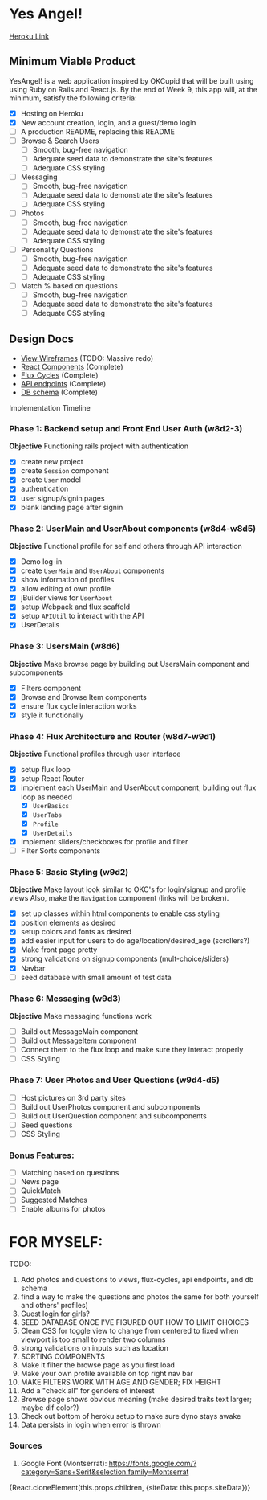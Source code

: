 # Yes Angel!

[Heroku Link][heroku]

[heroku]: https://yesangel.herokuapp.com/

## Minimum Viable Product

YesAngel! is a web application inspired by OKCupid that will be built using using Ruby on
Rails and React.js. By the end of Week 9, this app will, at the minimum, satisfy the
following criteria:

- [X] Hosting on Heroku
- [X] New account creation, login, and a guest/demo login
- [ ] A production README, replacing this README
- [ ] Browse & Search Users
  - [ ] Smooth, bug-free navigation
  - [ ] Adequate seed data to demonstrate the site's features
  - [ ] Adequate CSS styling
- [ ] Messaging
  - [ ] Smooth, bug-free navigation
  - [ ] Adequate seed data to demonstrate the site's features
  - [ ] Adequate CSS styling
- [ ] Photos
  - [ ] Smooth, bug-free navigation
  - [ ] Adequate seed data to demonstrate the site's features
  - [ ] Adequate CSS styling
- [ ] Personality Questions
  - [ ] Smooth, bug-free navigation
  - [ ] Adequate seed data to demonstrate the site's features
  - [ ] Adequate CSS styling
- [ ] Match % based on questions
  - [ ] Smooth, bug-free navigation
  - [ ] Adequate seed data to demonstrate the site's features
  - [ ] Adequate CSS styling

## Design Docs
* [View Wireframes][views]
  (TODO: Massive redo)
* [React Components][components] (Complete)
* [Flux Cycles][flux-cycles] (Complete)
* [API endpoints][api-endpoints] (Complete)
* [DB schema][schema] (Complete)

[views]: docs/views.md
[components]: docs/components.md
[flux-cycles]: docs/flux-cycles.md
[api-endpoints]: docs/api-endpoints.md
[schema]: docs/schema.md

Implementation Timeline

### Phase 1: Backend setup and Front End User Auth (w8d2-3)

**Objective** Functioning rails project with authentication

- [X] create new project
- [X] create `Session` component
- [X] create `User` model
- [X] authentication
- [X] user signup/signin pages
- [X] blank landing page after signin

### Phase 2: UserMain and UserAbout components (w8d4-w8d5)

**Objective** Functional profile for self and others through API interaction

- [X] Demo log-in
- [X] create `UserMain` and `UserAbout` components
- [X] show information of profiles
- [X] allow editing of own profile
- [X] jBuilder views for `UserAbout`
- [X] setup Webpack and flux scaffold
- [X] setup `APIUtil` to interact with the API
- [X] UserDetails

### Phase 3: UsersMain (w8d6)

**Objective** Make browse page by building out UsersMain component and subcomponents

- [X] Filters component
- [X] Browse and Browse Item components
- [X] ensure flux cycle interaction works
- [X] style it functionally

### Phase 4: Flux Architecture and Router (w8d7-w9d1)

**Objective** Functional profiles through user interface

- [X] setup flux loop
- [X] setup React Router
- [X] implement each UserMain and UserAbout component, building out flux
  loop as needed
  - [X] `UserBasics`
  - [X] `UserTabs`
  - [X] `Profile`
  - [X] `UserDetails`
- [X] Implement sliders/checkboxes for profile and filter
- [ ] Filter Sorts components

### Phase 5: Basic Styling (w9d2)

**Objective** Make layout look similar to OKC's for login/signup and profile views
Also, make the `Navigation` component (links will be broken).

- [X] set up classes within html components to enable css styling
- [X] position elements as desired
- [X] setup colors and fonts as desired
- [X] add easier input for users to do age/location/desired_age (scrollers?)
- [X] Make front page pretty
- [X] strong validations on signup components (mult-choice/sliders)
- [X] Navbar
- [ ] seed database with small amount of test data 

### Phase 6: Messaging (w9d3)

**Objective** Make messaging functions work

- [ ] Build out MessageMain component
- [ ] Build out MessageItem component
- [ ] Connect them to the flux loop and make sure they interact properly
- [ ] CSS Styling

### Phase 7: User Photos and User Questions (w9d4-d5)
- [ ] Host pictures on 3rd party sites
- [ ] Build out UserPhotos component and subcomponents
- [ ] Build out UserQuestion component and subcomponents
- [ ] Seed questions
- [ ] CSS Styling

### Bonus Features:
- [ ] Matching based on questions
- [ ] News page
- [ ] QuickMatch
- [ ] Suggested Matches
- [ ] Enable albums for photos

# FOR MYSELF:
TODO:
1. Add photos and questions to views, flux-cycles, api endpoints,
and db schema
2. find a way to make the questions and photos the same for both yourself
and others' profiles)
7. Guest login for girls?
10. SEED DATABASE ONCE I'VE FIGURED OUT HOW TO LIMIT CHOICES
12. Clean CSS for toggle view to change from centered to fixed when viewport
  is too small to render two columns
13. strong validations on inputs such as location
14. SORTING COMPONENTS
15. Make it filter the browse page as you first load
16. Make your own profile available on top right nav bar
17. MAKE FILTERS WORK WITH AGE AND GENDER; FIX HEIGHT
19. Add a "check all" for genders of interest
22. Browse page shows obvious meaning (make desired traits text
  larger; maybe dif color?)
23. Check out bottom of heroku setup to make sure dyno stays awake
24. Data persists in login when error is thrown

### Sources
1. Google Font (Montserrat): https://fonts.google.com/?category=Sans+Serif&selection.family=Montserrat


{React.cloneElement(this.props.children, {siteData: this.props.siteData})}
